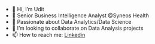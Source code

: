 - 👋 Hi, I’m Udit
- 💼 Senior Business Intelligence Analyst @Syneos Health
- 🌱 Passionate about Data Analytics/Data Science
- 🤝 I’m looking to collaborate on Data Analysis projects
- 📫 How to reach me: [Linkedin](https://linkedin.com/in/uditbhadana/)

<!--
**UDIT2732/udit2732** is a ✨ _special_ ✨ repository because its `README.md` (this file) appears on your GitHub profile.
